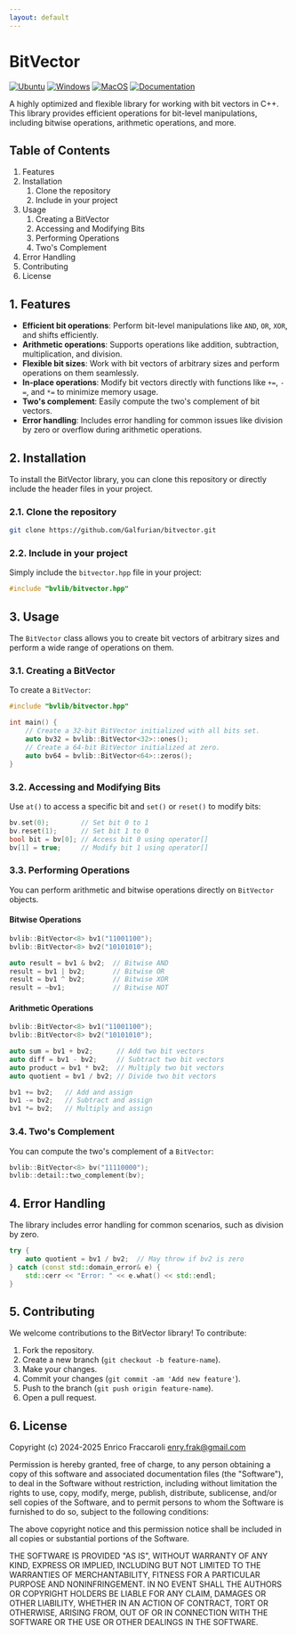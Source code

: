 ```yaml
---
layout: default
---
```


# BitVector

[![Ubuntu](https://github.com/Galfurian/bitvector/actions/workflows/ubuntu.yml/badge.svg)](https://github.com/Galfurian/bitvector/actions/workflows/ubuntu.yml)
[![Windows](https://github.com/Galfurian/bitvector/actions/workflows/windows.yml/badge.svg)](https://github.com/Galfurian/bitvector/actions/workflows/windows.yml)
[![MacOS](https://github.com/Galfurian/bitvector/actions/workflows/macos.yml/badge.svg)](https://github.com/Galfurian/bitvector/actions/workflows/macos.yml)
[![Documentation](https://github.com/Galfurian/bitvector/actions/workflows/documentation.yml/badge.svg)](https://github.com/Galfurian/bitvector/actions/workflows/documentation.yml)

A highly optimized and flexible library for working with bit vectors in C++.
This library provides efficient operations for bit-level manipulations,
including bitwise operations, arithmetic operations, and more.

## Table of Contents

1. Features
2. Installation
    1. Clone the repository
    2. Include in your project
3. Usage
    1. Creating a BitVector
    2. Accessing and Modifying Bits
    3. Performing Operations
    4. Two's Complement
4. Error Handling
5. Contributing
6. License

## 1. Features

- **Efficient bit operations**: Perform bit-level manipulations like `AND`, `OR`, `XOR`, and shifts efficiently.
- **Arithmetic operations**: Supports operations like addition, subtraction, multiplication, and division.
- **Flexible bit sizes**: Work with bit vectors of arbitrary sizes and perform operations on them seamlessly.
- **In-place operations**: Modify bit vectors directly with functions like `+=`, `-=`, and `*=` to minimize memory usage.
- **Two's complement**: Easily compute the two's complement of bit vectors.
- **Error handling**: Includes error handling for common issues like division by zero or overflow during arithmetic operations.

## 2. Installation

To install the BitVector library, you can clone this repository or directly
include the header files in your project.

### 2.1. Clone the repository

```bash
git clone https://github.com/Galfurian/bitvector.git
```

### 2.2. Include in your project

Simply include the `bitvector.hpp` file in your project:

```cpp
#include "bvlib/bitvector.hpp"
```

## 3. Usage

The `BitVector` class allows you to create bit vectors of arbitrary sizes and
perform a wide range of operations on them.

### 3.1. Creating a BitVector

To create a `BitVector`:

```cpp
#include "bvlib/bitvector.hpp"

int main() {
    // Create a 32-bit BitVector initialized with all bits set.
    auto bv32 = bvlib::BitVector<32>::ones();
    // Create a 64-bit BitVector initialized at zero.
    auto bv64 = bvlib::BitVector<64>::zeros();
}
```

### 3.2. Accessing and Modifying Bits

Use `at()` to access a specific bit and `set()` or `reset()` to modify bits:

```cpp
bv.set(0);        // Set bit 0 to 1
bv.reset(1);      // Set bit 1 to 0
bool bit = bv[0]; // Access bit 0 using operator[]
bv[1] = true;     // Modify bit 1 using operator[]
```

### 3.3. Performing Operations

You can perform arithmetic and bitwise operations directly on `BitVector` objects.

#### Bitwise Operations

```cpp
bvlib::BitVector<8> bv1("11001100");
bvlib::BitVector<8> bv2("10101010");

auto result = bv1 & bv2;  // Bitwise AND
result = bv1 | bv2;       // Bitwise OR
result = bv1 ^ bv2;       // Bitwise XOR
result = ~bv1;            // Bitwise NOT
```

#### Arithmetic Operations

```cpp
bvlib::BitVector<8> bv1("11001100");
bvlib::BitVector<8> bv2("10101010");

auto sum = bv1 + bv2;      // Add two bit vectors
auto diff = bv1 - bv2;     // Subtract two bit vectors
auto product = bv1 * bv2;  // Multiply two bit vectors
auto quotient = bv1 / bv2; // Divide two bit vectors

bv1 += bv2;   // Add and assign
bv1 -= bv2;   // Subtract and assign
bv1 *= bv2;   // Multiply and assign
```

### 3.4. Two's Complement

You can compute the two's complement of a `BitVector`:

```cpp
bvlib::BitVector<8> bv("11110000");
bvlib::detail::two_complement(bv);
```

## 4. Error Handling

The library includes error handling for common scenarios, such as division by zero.

```cpp
try {
    auto quotient = bv1 / bv2;  // May throw if bv2 is zero
} catch (const std::domain_error& e) {
    std::cerr << "Error: " << e.what() << std::endl;
}
```

## 5. Contributing

We welcome contributions to the BitVector library! To contribute:

1. Fork the repository.
2. Create a new branch (`git checkout -b feature-name`).
3. Make your changes.
4. Commit your changes (`git commit -am 'Add new feature'`).
5. Push to the branch (`git push origin feature-name`).
6. Open a pull request.

## 6. License

Copyright (c) 2024-2025 Enrico Fraccaroli <enry.frak@gmail.com>

Permission is hereby granted, free of charge, to any person obtaining a copy
of this software and associated documentation files (the "Software"), to deal
in the Software without restriction, including without limitation the rights
to use, copy, modify, merge, publish, distribute, sublicense, and/or sell
copies of the Software, and to permit persons to whom the Software is
furnished to do so, subject to the following conditions:

The above copyright notice and this permission notice shall be included in all
copies or substantial portions of the Software.

THE SOFTWARE IS PROVIDED "AS IS", WITHOUT WARRANTY OF ANY KIND, EXPRESS OR
IMPLIED, INCLUDING BUT NOT LIMITED TO THE WARRANTIES OF MERCHANTABILITY,
FITNESS FOR A PARTICULAR PURPOSE AND NONINFRINGEMENT. IN NO EVENT SHALL THE
AUTHORS OR COPYRIGHT HOLDERS BE LIABLE FOR ANY CLAIM, DAMAGES OR OTHER
LIABILITY, WHETHER IN AN ACTION OF CONTRACT, TORT OR OTHERWISE, ARISING FROM,
OUT OF OR IN CONNECTION WITH THE SOFTWARE OR THE USE OR OTHER DEALINGS IN THE
SOFTWARE.
